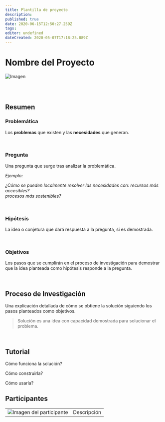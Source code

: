 ```yaml
---
title: Plantilla de proyecto
description: 
published: true
date: 2020-06-15T12:50:27.259Z
tags: 
editor: undefined
dateCreated: 2020-05-07T17:18:25.889Z
---
```


# Nombre del Proyecto 

![Imagen]()

<br> 

<br> 

## Resumen 

### Problemática 

Los **problemas** que existen y las **necesidades** que generan. 

<br> 

### Pregunta 

Una pregunta que surge tras analizar la problemática.

_Ejemplo:_

_¿Cómo se pueden localmente resolver las necesidades con:
recursos más accesibles?  
procesos más sostenibles?_

<!--
relaciones más interdependientes**? 

**grupos más inclusivos y plurales** 
--> 

<br>

### Hipótesis

La idea o conjetura que dará respuesta a la pregunta, si es demostrada.

<br>

### Objetivos


Los pasos que se cumplirán en el proceso de investigación para demostrar que la idea planteada como hipótesis responde a la pregunta.

<br>

## Proceso de Investigación 

Una explicación detallada de cómo se obtiene la solución siguiendo los pasos planteados como objetivos. 

> Solución es una idea con capacidad demostrada para solucionar el problema. 

<br> 

## Tutorial

Cómo funciona la solución?

Cómo construirla? 

Cómo usarla?

## Participantes
| | |
|-|-|
| ![Imagen del participante]() | Descripción |




